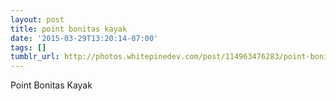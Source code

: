 ```yaml
---
layout: post
title: point bonitas kayak
date: '2015-03-29T13:20:14-07:00'
tags: []
tumblr_url: http://photos.whitepinedev.com/post/114963476283/point-bonitas-kayak
---
```

Point Bonitas Kayak

